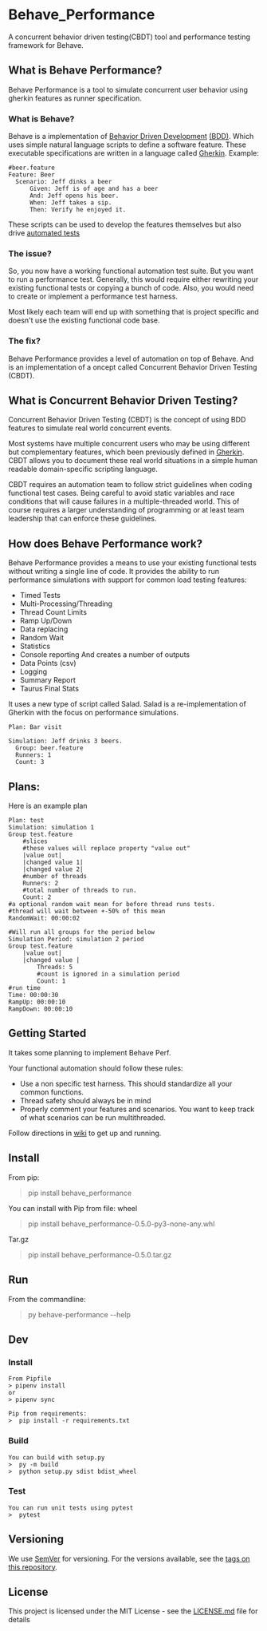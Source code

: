 # Behave_Performance

A concurrent behavior driven testing(CBDT) tool and performance testing framework for Behave.

## What is Behave Performance?
Behave Performance is a tool to simulate concurrent user behavior using gherkin features as runner specification.

### What is Behave?
Behave is a implementation of [Behavior Driven Development](https://en.wikipedia.org/wiki/Behavior-driven_development) [(BDD)](https://cucumber.io/docs/bdd/).
Which uses simple natural language scripts to define a software feature.
These executable specifications are written in a language called [Gherkin](https://cucumber.io/docs/gherkin/).
Example:
```
#beer.feature
Feature: Beer
  Scenario: Jeff dinks a beer
	  Given: Jeff is of age and has a beer
	  And: Jeff opens his beer.
	  When: Jeff takes a sip.
	  Then: Verify he enjoyed it.
```

These scripts can be used to develop the features themselves but also drive [automated tests](https://cucumber.io/docs/guides/10-minute-tutorial)

### The issue?
So, you now have a working functional automation test suite.
But you want to run a performance test. Generally, this would require either rewriting your existing functional tests or copying a bunch of code.
Also, you would need to create or implement a performance test harness.

Most likely each team will end up with something that is project specific and doesn't use the existing functional code base.

### The fix?
Behave Performance provides a level of automation on top of Behave.
And is an implementation of a oncept called Concurrent Behavior Driven Testing (CBDT).

## What is Concurrent Behavior Driven Testing?
Concurrent Behavior Driven Testing (CBDT) is the concept of using BDD features to simulate real world concurrent events. 

Most systems have multiple concurrent users who may be using different but complementary features, which been previously defined in [Gherkin](https://cucumber.io/docs/gherkin/).
CBDT allows you to document these real world situations in a simple human readable domain-specific scripting language.

CBDT requires an automation team to follow strict guidelines when coding functional test cases.
Being careful to avoid static variables and race conditions that will cause failures in a multiple-threaded world.
This of course requires a larger understanding of programming or at least team leadership that can enforce these guidelines.

## How does Behave Performance work?
Behave Performance provides a means to use your existing functional tests without writing a single line of code.
It provides the ability to run performance simulations with support for common load testing features:
* Timed Tests
* Multi-Processing/Threading
* Thread Count Limits
* Ramp Up/Down
* Data replacing
* Random Wait
* Statistics
* Console reporting
And creates a number of outputs
* Data Points (csv)
* Logging
* Summary Report
* Taurus Final Stats

It uses a new type of script called Salad.
Salad is a re-implementation of Gherkin with the focus on performance simulations.

```
Plan: Bar visit

Simulation: Jeff drinks 3 beers.
  Group: beer.feature
  Runners: 1
  Count: 3
```
## Plans:
Here is an example plan
```
Plan: test
Simulation: simulation 1
Group test.feature
	#slices
	#these values will replace property "value out"
	|value out|
	|changed value 1|
	|changed value 2|
	#number of threads
	Runners: 2
	#total number of threads to run.
	Count: 2
#a optional random wait mean for before thread runs tests.
#thread will wait between +-50% of this mean
RandomWait: 00:00:02

#Will run all groups for the period below
Simulation Period: simulation 2 period
Group test.feature
	|value out|
	|changed value |
		Threads: 5
		#count is ignored in a simulation period
		Count: 1
#run time
Time: 00:00:30
RampUp: 00:00:10
RampDown: 00:00:10
```

## Getting Started
It takes some planning to implement Behave Perf.

Your functional automation should follow these rules:
* Use a non specific test harness. This should standardize all your common functions.
* Thread safety should always be in mind
* Properly comment your features and scenarios. You want to keep track of what scenarios can be run multithreaded.

Follow directions in [wiki](https://github.com/mpinardi/behave-performance/wiki) to get up and running.

## Install
  From pip:
  > pip install behave_performance

  You can install with Pip from file:
  wheel
  >  pip install behave_performance-0.5.0-py3-none-any.whl

  Tar.gz
  >  pip install behave_performance-0.5.0.tar.gz

## Run
  From the commandline:
  > py behave-performance --help

## Dev 
  ### Install
    From Pipfile
    > pipenv install
    or
    > pipenv sync

    Pip from requirements:
    >  pip install -r requirements.txt
  
  ### Build
    You can build with setup.py
    >  py -m build
    >  python setup.py sdist bdist_wheel

  ### Test
    You can run unit tests using pytest
    >  pytest

## Versioning
We use [SemVer](http://semver.org/) for versioning. For the versions available, see the [tags on this repository](https://github.com/your/project/tags). 

## License
This project is licensed under the MIT License - see the [LICENSE.md](LICENSE.md) file for details